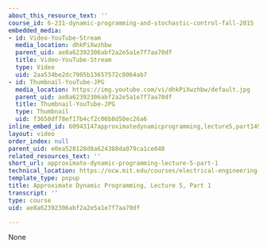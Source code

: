```yaml
---
about_this_resource_text: ''
course_id: 6-231-dynamic-programming-and-stochastic-control-fall-2015
embedded_media:
- id: Video-YouTube-Stream
  media_location: dhkPiXwzhbw
  parent_uid: ae8a62392306abf2a2e5a1e7f7aa70df
  title: Video-YouTube-Stream
  type: Video
  uid: 2aa534be2dc7905b13657572c8064ab7
- id: Thumbnail-YouTube-JPG
  media_location: https://img.youtube.com/vi/dhkPiXwzhbw/default.jpg
  parent_uid: ae8a62392306abf2a2e5a1e7f7aa70df
  title: Thumbnail-YouTube-JPG
  type: Thumbnail
  uid: f3650df78ef17b4cf2c06b8d50ec26a6
inline_embed_id: 60943147approximatedynamicprogramming,lecture5,part149574955
layout: video
order_index: null
parent_uid: e0ea528128d8a624388da079ca1ce048
related_resources_text: ''
short_url: approximate-dynamic-programming-lecture-5-part-1
technical_location: https://ocw.mit.edu/courses/electrical-engineering-and-computer-science/6-231-dynamic-programming-and-stochastic-control-fall-2015/related-video-lectures/approximate-dynamic-programming-lecture-5-part-1
template_type: popup
title: Approximate Dynamic Programming, Lecture 5, Part 1
transcript: ''
type: course
uid: ae8a62392306abf2a2e5a1e7f7aa70df

---
```

None